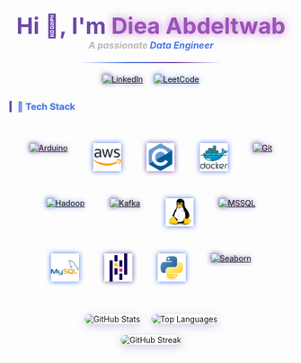 <div align="center">
  <h1 style="font-size: 2.5rem; margin-bottom: 0;">
    <span style="color: #6e48aa; animation: fadeIn 1s ease-in;">Hi <span style="animation: wave 2s infinite;">👋</span>, I'm </span>
    <span style="color: #9d50bb; text-shadow: 0 0 15px rgba(157,80,187,0.7); animation: glow 2s infinite alternate;">Diea Abdeltwab</span>
  </h1>
  <h3 style="margin-top: 0; color: #b8b8b8; font-style: italic;">
    A passionate <span style="color: #4776e6; animation: pulse 2s infinite;">Data Engineer</span>
  </h3>
  
  <div style="width: 50%; height: 2px; background: linear-gradient(90deg, transparent, #4776e6, #6e48aa, transparent); margin: 20px auto; animation: gradient 3s infinite;"></div>
  
  <div style="display: flex; justify-content: center; gap: 20px; margin-bottom: 30px;">
    <a href="https://linkedin.com/in/diea-abdeltwab-09a9a2242" target="_blank" style="transition: all 0.3s;">
      <img src="https://raw.githubusercontent.com/rahuldkjain/github-profile-readme-generator/master/src/images/icons/Social/linked-in-alt.svg" alt="LinkedIn" style="width: 40px; height: 40px; filter: drop-shadow(0 0 5px #6e48aa);" onmouseover="this.style.transform='scale(1.2)'" onmouseout="this.style.transform='scale(1)'">
    </a>
    <a href="https://www.leetcode.com/diea__" target="_blank" style="transition: all 0.3s;">
      <img src="https://raw.githubusercontent.com/rahuldkjain/github-profile-readme-generator/master/src/images/icons/Social/leet-code.svg" alt="LeetCode" style="width: 40px; height: 40px; filter: drop-shadow(0 0 5px #4776e6);" onmouseover="this.style.transform='scale(1.2)'" onmouseout="this.style.transform='scale(1)'">
    </a>
  </div>
</div>

<h3 style="color: #4776e6; border-left: 4px solid #6e48aa; padding-left: 10px; text-shadow: 0 0 5px rgba(71,118,230,0.3);">🚀 Tech Stack</h3>

<div style="display: flex; flex-wrap: wrap; gap: 25px; justify-content: center; margin: 30px 0; padding: 15px;">
  <!-- All your original icons plus missing ones -->
  <a href="https://www.arduino.cc/" target="_blank" style="transition: all 0.3s;" onmouseover="this.style.transform='translateY(-5px) scale(1.1)'" onmouseout="this.style.transform='translateY(0) scale(1)'">
    <img src="https://cdn.worldvectorlogo.com/logos/arduino-1.svg" alt="Arduino" title="Arduino" style="width: 50px; height: 50px; filter: drop-shadow(0 0 5px #6e48aa); margin: 10px;">
  </a>
  <a href="https://aws.amazon.com" target="_blank" style="transition: all 0.3s;" onmouseover="this.style.transform='translateY(-5px) scale(1.1)'" onmouseout="this.style.transform='translateY(0) scale(1)'">
    <img src="https://raw.githubusercontent.com/devicons/devicon/master/icons/amazonwebservices/amazonwebservices-original-wordmark.svg" alt="AWS" title="AWS" style="width: 50px; height: 50px; filter: drop-shadow(0 0 5px #4776e6); margin: 10px;">
  </a>
  <a href="https://www.cprogramming.com/" target="_blank" style="transition: all 0.3s;" onmouseover="this.style.transform='translateY(-5px) scale(1.1)'" onmouseout="this.style.transform='translateY(0) scale(1)'">
    <img src="https://raw.githubusercontent.com/devicons/devicon/master/icons/c/c-original.svg" alt="C" title="C" style="width: 50px; height: 50px; filter: drop-shadow(0 0 5px #6e48aa); margin: 10px;">
  </a>
  <a href="https://www.docker.com/" target="_blank" style="transition: all 0.3s;" onmouseover="this.style.transform='translateY(-5px) scale(1.1)'" onmouseout="this.style.transform='translateY(0) scale(1)'">
    <img src="https://raw.githubusercontent.com/devicons/devicon/master/icons/docker/docker-original-wordmark.svg" alt="Docker" title="Docker" style="width: 50px; height: 50px; filter: drop-shadow(0 0 5px #4776e6); margin: 10px;">
  </a>
  <a href="https://git-scm.com/" target="_blank" style="transition: all 0.3s;" onmouseover="this.style.transform='translateY(-5px) scale(1.1)'" onmouseout="this.style.transform='translateY(0) scale(1)'">
    <img src="https://www.vectorlogo.zone/logos/git-scm/git-scm-icon.svg" alt="Git" title="Git" style="width: 50px; height: 50px; filter: drop-shadow(0 0 5px #6e48aa); margin: 10px;">
  </a>
  <a href="https://hadoop.apache.org/" target="_blank" style="transition: all 0.3s;" onmouseover="this.style.transform='translateY(-5px) scale(1.1)'" onmouseout="this.style.transform='translateY(0) scale(1)'">
    <img src="https://www.vectorlogo.zone/logos/apache_hadoop/apache_hadoop-icon.svg" alt="Hadoop" title="Hadoop" style="width: 50px; height: 50px; filter: drop-shadow(0 0 5px #4776e6); margin: 10px;">
  </a>
  <a href="https://kafka.apache.org/" target="_blank" style="transition: all 0.3s;" onmouseover="this.style.transform='translateY(-5px) scale(1.1)'" onmouseout="this.style.transform='translateY(0) scale(1)'">
    <img src="https://www.vectorlogo.zone/logos/apache_kafka/apache_kafka-icon.svg" alt="Kafka" title="Kafka" style="width: 50px; height: 50px; filter: drop-shadow(0 0 5px #6e48aa); margin: 10px;">
  </a>
  <a href="https://www.linux.org/" target="_blank" style="transition: all 0.3s;" onmouseover="this.style.transform='translateY(-5px) scale(1.1)'" onmouseout="this.style.transform='translateY(0) scale(1)'">
    <img src="https://raw.githubusercontent.com/devicons/devicon/master/icons/linux/linux-original.svg" alt="Linux" title="Linux" style="width: 50px; height: 50px; filter: drop-shadow(0 0 5px #4776e6); margin: 10px;">
  </a>
  <a href="https://www.microsoft.com/en-us/sql-server" target="_blank" style="transition: all 0.3s;" onmouseover="this.style.transform='translateY(-5px) scale(1.1)'" onmouseout="this.style.transform='translateY(0) scale(1)'">
    <img src="https://www.svgrepo.com/show/303229/microsoft-sql-server-logo.svg" alt="MSSQL" title="MSSQL" style="width: 50px; height: 50px; filter: drop-shadow(0 0 5px #6e48aa); margin: 10px;">
  </a>
  <a href="https://www.mysql.com/" target="_blank" style="transition: all 0.3s;" onmouseover="this.style.transform='translateY(-5px) scale(1.1)'" onmouseout="this.style.transform='translateY(0) scale(1)'">
    <img src="https://raw.githubusercontent.com/devicons/devicon/master/icons/mysql/mysql-original-wordmark.svg" alt="MySQL" title="MySQL" style="width: 50px; height: 50px; filter: drop-shadow(0 0 5px #4776e6); margin: 10px;">
  </a>
  <a href="https://pandas.pydata.org/" target="_blank" style="transition: all 0.3s;" onmouseover="this.style.transform='translateY(-5px) scale(1.1)'" onmouseout="this.style.transform='translateY(0) scale(1)'">
    <img src="https://raw.githubusercontent.com/devicons/devicon/2ae2a900d2f041da66e950e4d48052658d850630/icons/pandas/pandas-original.svg" alt="Pandas" title="Pandas" style="width: 50px; height: 50px; filter: drop-shadow(0 0 5px #6e48aa); margin: 10px;">
  </a>
  <a href="https://www.python.org" target="_blank" style="transition: all 0.3s;" onmouseover="this.style.transform='translateY(-5px) scale(1.1)'" onmouseout="this.style.transform='translateY(0) scale(1)'">
    <img src="https://raw.githubusercontent.com/devicons/devicon/master/icons/python/python-original.svg" alt="Python" title="Python" style="width: 50px; height: 50px; filter: drop-shadow(0 0 5px #4776e6); margin: 10px;">
  </a>
  <a href="https://seaborn.pydata.org/" target="_blank" style="transition: all 0.3s;" onmouseover="this.style.transform='translateY(-5px) scale(1.1)'" onmouseout="this.style.transform='translateY(0) scale(1)'">
    <img src="https://seaborn.pydata.org/_images/logo-mark-lightbg.svg" alt="Seaborn" title="Seaborn" style="width: 50px; height: 50px; filter: drop-shadow(0 0 5px #6e48aa); margin: 10px;">
  </a>
</div>

<div style="display: flex; flex-wrap: wrap; justify-content: center; gap: 20px; margin-top: 30px;">
  <img src="https://github-readme-stats.vercel.app/api?username=dieaabdeltwab&show_icons=true&theme=nightowl&hide_border=true&bg_color=0d1117&title_color=6e48aa&icon_color=4776e6&text_color=ffffff" alt="GitHub Stats" style="border-radius: 10px; box-shadow: 0 4px 15px rgba(110,72,170,0.3);">
  <img src="https://github-readme-stats.vercel.app/api/top-langs/?username=dieaabdeltwab&layout=compact&theme=nightowl&hide_border=true&bg_color=0d1117&title_color=6e48aa&text_color=ffffff" alt="Top Languages" style="border-radius: 10px; box-shadow: 0 4px 15px rgba(110,72,170,0.3);">
</div>

<div style="display: flex; justify-content: center; margin-top: 20px;">
  <img src="https://github-readme-streak-stats.herokuapp.com/?user=dieaabdeltwab&theme=nightowl&hide_border=true&background=0d1117&ring=6e48aa&fire=4776e6&currStreakLabel=ffffff" alt="GitHub Streak" style="border-radius: 10px; box-shadow: 0 4px 15px rgba(110,72,170,0.3);">
</div>
